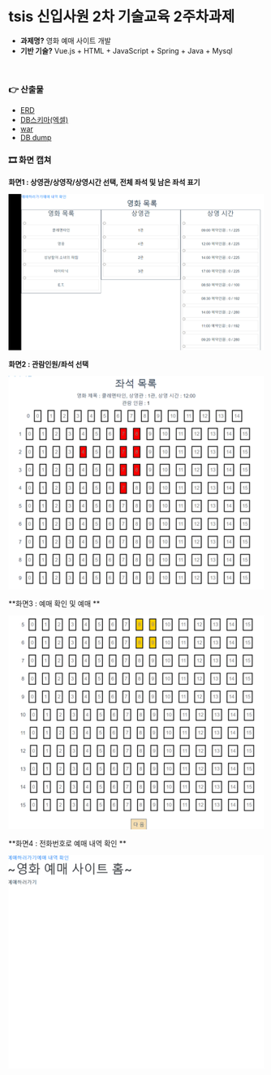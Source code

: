 # tsis 신입사원 2차 기술교육 2주차과제

- **과제명?** 영화 예매 사이트 개발 
- **기반 기술?** Vue.js + HTML + JavaScript + Spring + Java + Mysql 

<br>

### 👉 산출물
- [ERD](assets/erd.JPG)
- [DB스키마(엑셀)](산출물/schema.csv)
- [war](산출물/MovieYeme-0.0.1-SNAPSHOT.war)
- [DB dump](산출물/db-Dump20210428/)




### 🎞 화면 캡쳐
**화면1 : 상영관/상영작/상영시간 선택, 전체 좌석 및 남은 좌석 표기**

![1](assets/1.gif)


**화면2 : 관람인원/좌석 선택**

![2](assets/2.gif)


**화면3 : 예매 확인 및 예매 **

![3](assets/3.gif)



**화면4 : 전화번호로 예매 내역 확인 **

![4](assets/4.gif)
